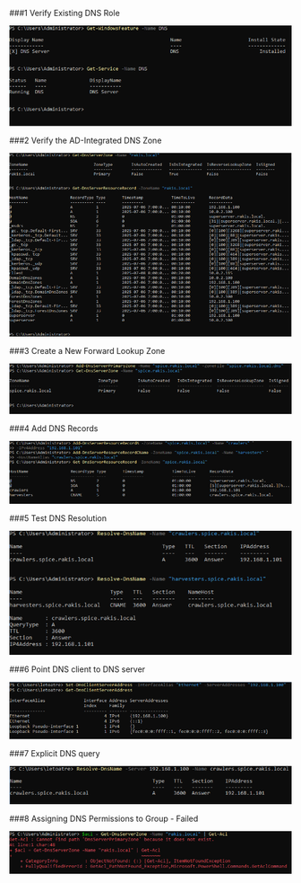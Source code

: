 ###1 Verify Existing DNS Role

![Alt text](images/1%20Verify%20Existing%20DNS%20Role.png)

###2 Verify the AD-Integrated DNS Zone

![Alt text](images/2%20Verify%20the%20AD-Integrated%20DNS%20Zone.png)

###3 Create a New Forward Lookup Zone

![Alt text](images/3%20Create%20a%20New%20Forward%20Lookup%20Zone.png)

###4 Add DNS Records

![Alt text](images/4%20Add%20DNS%20Records.png)

###5 Test DNS Resolution

![Alt text](images/5%20Test%20DNS%20Resolution.png)

###6 Point DNS client to DNS server

![Alt text](images/6%20Point%20DNS%20client%20to%20DNS%20server.png)

###7 Explicit DNS query

![Alt text](images/7%20Explicit%20DNS%20query.png)

###8 Assigning DNS Permissions to Group - Failed

![Alt text](images/8%20Failing%20Assigning%20DNS%20Permissions%20to%20Group.png)